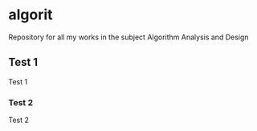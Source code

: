 # algorit
Repository for all my works in the subject Algorithm Analysis and Design

## Test 1
Test 1

### Test 2
Test 2